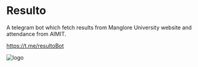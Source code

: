 # Resulto
A telegram bot which fetch results from Manglore University website and attendance from AIMIT.

https://t.me/resultoBot

<img src="https://image.ibb.co/kCO1Nz/firefox_2018_09_04_00_49_19.png" alt="logo"/>


